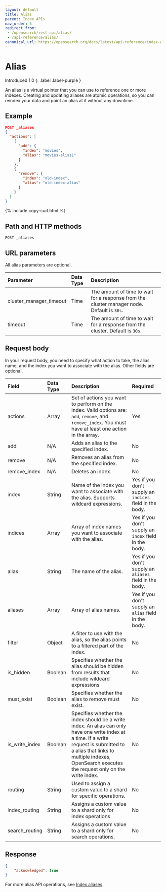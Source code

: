 ```yaml
---
layout: default
title: Alias
parent: Index APIs
nav_order: 5
redirect_from: 
 - /opensearch/rest-api/alias/
 - /api-reference/alias/
canonical_url: https://opensearch.org/docs/latest/api-reference/index-apis/alias/
---
```


# Alias
Introduced 1.0
{: .label .label-purple }

An alias is a virtual pointer that you can use to reference one or more indexes. Creating and updating aliases are atomic operations, so you can reindex your data and point an alias at it without any downtime.


## Example

```json
POST _aliases
{
  "actions": [
    {
      "add": {
        "index": "movies",
        "alias": "movies-alias1"
      }
    },
    {
      "remove": {
        "index": "old-index",
        "alias": "old-index-alias"
      }
    }
  ]
}
```
{% include copy-curl.html %}

## Path and HTTP methods

```
POST _aliases
```

## URL parameters

All alias parameters are optional.

Parameter | Data Type | Description
:--- | :--- | :---
cluster_manager_timeout | Time | The amount of time to wait for a response from the cluster manager node. Default is `30s`.
timeout | Time | The amount of time to wait for a response from the cluster. Default is `30s`.

## Request body

In your request body, you need to specify what action to take, the alias name, and the index you want to associate with the alias. Other fields are optional.

Field | Data Type | Description | Required
:--- | :--- | :--- | :---
actions | Array | Set of actions you want to perform on the index. Valid options are: `add`, `remove`, and `remove_index`. You must have at least one action in the array. | Yes
add | N/A | Adds an alias to the specified index. | No
remove | N/A | Removes an alias from the specified index. | No
remove_index | N/A | Deletes an index. | No
index | String | Name of the index you want to associate with the alias. Supports wildcard expressions. | Yes if you don't supply an `indices` field in the body.
indices | Array | Array of index names you want to associate with the alias. | Yes if you don't supply an `index` field in the body.
alias | String | The name of the alias. | Yes if you don't supply an `aliases` field in the body.
aliases | Array | Array of alias names. | Yes if you don't supply an `alias` field in the body.
filter | Object | A filter to use with the alias, so the alias points to a filtered part of the index. | No
is_hidden | Boolean | Specifies whether the alias should be hidden from results that include wildcard expressions | No
must_exist | Boolean | Specifies whether the alias to remove must exist. | No
is_write_index | Boolean | Specifies whether the index should be a write index. An alias can only have one write index at a time. If a write request is submitted to a alias that links to multiple indexes, OpenSearch executes the request only on the write index. | No
routing | String | Used to assign a custom value to a shard for specific operations. | No
index_routing | String | Assigns a custom value to a shard only for index operations. | No
search_routing | String | Assigns a custom value to a shard only for search operations. | No

## Response

```json
{
    "acknowledged": true
}
```

For more alias API operations, see [Index aliases]({{site.url}}{{site.baseurl}}/opensearch/index-alias/).